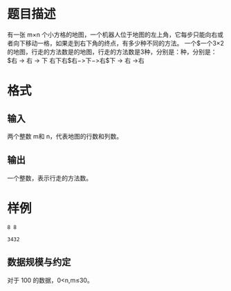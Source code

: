 # 题目描述

有一张 m×n 个小方格的地图，一个机器人位于地图的左上角，它每步只能向右或者向下移动一格，如果走到右下角的终点，有多少种不同的方法。 一个\$一个3×2的地图，行走的方法数是的地图，行走的方法数是3种，分别是：种，分别是：\$右 -> 右 -> 下 右下右\$右−>下−>右\$下 -> 右 ->右

# 格式

## 输入

两个整数 m和 n，代表地图的行数和列数。

## 输出

一个整数，表示行走的方法数。

# 样例

```input1
8 8
```

```output1
3432
```

## 数据规模与约定

对于 100 的数据，0<n,m≤30。

